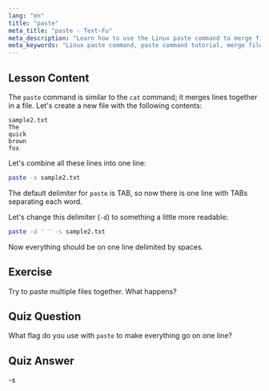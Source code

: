 ```yaml
---
lang: "en"
title: "paste"
meta_title: "paste - Text-Fu"
meta_description: "Learn how to use the Linux paste command to merge file lines. Discover delimiters and combine files with this essential Linux command tutorial."
meta_keywords: "Linux paste command, paste command tutorial, merge file lines, Linux commands, beginner Linux, Linux guide"
---
```


## Lesson Content

The `paste` command is similar to the `cat` command; it merges lines together in a file. Let's create a new file with the following contents:

```
sample2.txt
The
quick
brown
fox
```

Let's combine all these lines into one line:

```bash
paste -s sample2.txt
```

The default delimiter for `paste` is TAB, so now there is one line with TABs separating each word.

Let's change this delimiter (`-d`) to something a little more readable:

```bash
paste -d ' ' -s sample2.txt
```

Now everything should be on one line delimited by spaces.

## Exercise

Try to paste multiple files together. What happens?

## Quiz Question

What flag do you use with `paste` to make everything go on one line?

## Quiz Answer

-s
